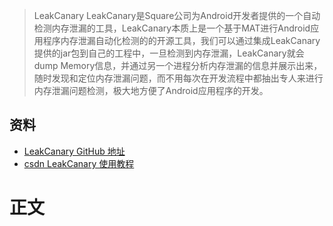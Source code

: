 > LeakCanary LeakCanary是Square公司为Android开发者提供的一个自动检测内存泄漏的工具，LeakCanary本质上是一个基于MAT进行Android应用程序内存泄漏自动化检测的的开源工具，我们可以通过集成LeakCanary提供的jar包到自己的工程中，一旦检测到内存泄漏，LeakCanary就会dump Memory信息，并通过另一个进程分析内存泄漏的信息并展示出来，随时发现和定位内存泄漏问题，而不用每次在开发流程中都抽出专人来进行内存泄漏问题检测，极大地方便了Android应用程序的开发。
## 资料
* [LeakCanary GitHub 地址](https://github.com/square/leakcanary)
* [csdn LeakCanary 使用教程](https://blog.csdn.net/noblef/article/details/108975861)
# 正文